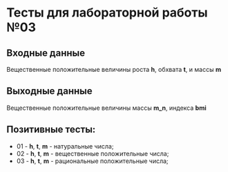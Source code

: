 # Тесты для лабораторной работы №03
## Входные данные
Вещественные положительные величины роста **h**, обхвата **t**, и массы **m**
## Выходные данные
Вещественные положительные величины массы **m_n**, индекса **bmi**
## Позитивные тесты:
- 01 - **h**, **t**, **m** - натуральные числа;
- 02 - **h**, **t**, **m** - вещественные положительные числа;
- 03 - **h**, **t**, **m** - рациональные положительные числа;

